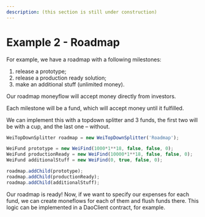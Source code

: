 ```yaml
---
description: (this section is still under construction)
---
```


# Example 2 - Roadmap

For example, we have a roadmap with a following milestones:

1. release a prototype;
2. release a production ready solution;
3. make an additional stuff \(unlimited money\).

Our roadmap moneyflow will accept money directly from investors. 

Each milestone will be a fund, which will accept money until it fulfilled. 

We can implement this with a topdown splitter and 3 funds, the first two will be with a cup, and the last one – without.

```javascript
WeiTopDownSplitter roadmap = new WeiTopDownSplitter('Roadmap');

WeiFund prototype = new WeiFind(1000*1**18, false, false, 0);
WeiFund productionReady = new WeiFind(10000*1**18, false, false, 0);
WeiFund additionalStuff = new WeiFind(0, true, false, 0);

roadmap.addChild(prototype);
roadmap.addChild(productionReady);
roadmap.addChild(additionalStuff);
```

Our roadmap is ready! Now, if we want to specify our expenses for each fund, we can create moneflows for each of them and flush funds there. This logic can be implemented in a DaoClient contract, for example.

